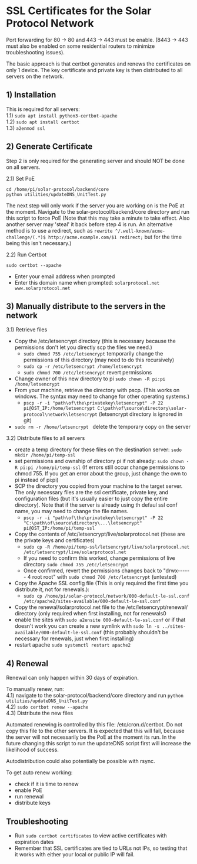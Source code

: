 # SSL Certificates for the Solar Protocol Network

Port forwarding for 80 -> 80 and 443 -> 443 must be enable. (8443 -> 443 must also be enabled on some residential routers to minimize troubleshooting issues).

The basic approach is that certbot generates and renews the certificates on only 1 device. The key certificate and private key is then distributed to all servers on the network.

## 1) Installation
This is required for all servers:<br>
1.1) `sudo apt install python3-certbot-apache`<br>
1.2) `sudo apt install certbot`<br>
1.3) `a2enmod ssl`

## 2) Generate Certificate

Step 2 is only required for the generating server and should NOT be done on all servers.<br>

2.1) Set PoE

`cd /home/pi/solar-protocol/backend/core`<br>
`python utilities/updateDNS_UnitTest.py`

The next step will only work if the server you are working on is the PoE at the moment. Navigate to the solar-protocol/backend/core directory and run this script to force PoE (Note that this may take a minute to take effect. Also another server may 'steal' it back before step 4 is run. An alternative method is to use a redirect, such as `rewrite ^/.well-known/acme-challenge/(.*)$ http://acme.example.com/$1 redirect;` but for the time being this isn't necessary.)

2.2) Run Certbot

`sudo certbot --apache`
* Enter your email address when prompted
* Enter this domain name when prompted: `solarprotocol.net www.solarprotocol.net`

## 3) Manually distribute to the servers in the network

3.1) Retrieve files<br>
* Copy the /etc/letsencrypt directory (this is necessary because the permissions don't let you directly scp the files we need.)
	* `sudo chmod 755 /etc/letsencrypt` temporarily change the permissions of this directory (may need to do this recursively)
	* `sudo cp -r /etc/letsencrypt /home/letsencrypt`
	* `sudo chmod 700 /etc/letsencrypt` revert permissions 
* Change owner of this new directory to pi `sudo chown -R pi:pi /home/letsencrypt`
* From your machine, retrieve the directory with pscp. (This works on windows. The syntax may need to change for other operating systems.)
	* `pscp -r -i "path\of\the\privatekey\letsencrypt" -P 22 pi@DST_IP:/home/letsencrypt C:\path\of\source\directory\solar-protocol\network\letsencrypt` (letsencrypt directory is ignored in git) 
* `sudo rm -r /home/letsencrypt ` delete the temporary copy on the server

3.2) Distribute files to all servers<br>
* create a temp directory for these files on the destination server: `sudo mkdir /home/pi/temp-ssl`
* set permissions and ownship of directory pi if not already: `sudo chown -R pi:pi /home/pi/temp-ssl` (If errors still occur change permissions to chmod 755. If you get an error about the group, just change the own to pi instead of pi:pi)
* SCP the directory you copied from your machine to the target server. The only necessary files are the ssl certificate, private key, and configuration files (but it's usually easier to just copy the entire directory). Note that if the server is already using th defaul ssl conf name, you may need to change the file names.
	* `pscp -r -i "path\of\the\privatekey\letsencrypt" -P 22 "C:\path\of\source\directory\...\letsencrypt" pi@DST_IP:/home/pi/temp-ssl`
* Copy the contents of /etc/letsencrypt/live/solarprotocol.net (these are the private keys and certificates)
	* `sudo cp -R /home/pi/temp-ssl/letsencrypt/live/solarprotocol.net /etc/letsencrypt/live/solarprotocol.net`
	* If you need to confirm this worked, change permissions of live directory `sudo chmod 755 /etc/letsencrypt`
	* Once confirmed, revert the permissions changes back to "drwx------ 4 root root" with `sudo chmod 700 /etc/letsencrypt` (untested)
* Copy the Apache SSL config file (This is only required the first time you distribute it, not for renewals.):
	* `sudo cp /home/pi/solar-protocol/network/000-default-le-ssl.conf /etc/apache2/sites-available/000-default-le-ssl.conf`
* Copy the renewal/solarprotocol.net file to the /etc/letsencrypt/renewal/ directory (only required when first installing, not for renewals0
* enable the sites with `sudo a2ensite 000-default-le-ssl.conf` or if that doesn't work you can create a new symlink with `sudo ln -s ../sites-available/000-default-le-ssl.conf` (this probably shouldn't be necessary for renewals, just when first installing)
* restart apache `sudo systemctl restart apache2`

## 4) Renewal
Renewal can only happen within 30 days of expiration.

To manually renew, run:<br>
4.1) navigate to the solar-protocol/backend/core directory and run `python utilities/updateDNS_UnitTest.py`<br>
4.2) `sudo certbot renew --apache` <br>
4.3) Distribute the new files
<p>
Automated renewing is controlled by this file: /etc/cron.d/certbot. Do not copy this file to the other servers. It is expected that this will fail, because the server will not necessarily be the PoE at the moment its run. In the future changing this script to run the updateDNS script first will increase the likelihood of success.
</p>

Autodistribution could also potentially be possible with rsync.

To get auto renew working:<br>
* check if it is time to renew
* enable PoE
* run renewal
* distribute keys

## Troubleshooting

* Run `sudo certbot certificates` to view active certificates with expiration dates
* Remember that SSL certificates are tied to URLs not IPs, so testing that it works with either your local or public IP will fail.
